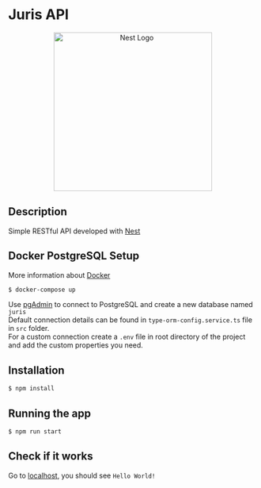 # Juris API

<p align="center">
  <a href="http://nestjs.com/" target="blank"><img src="https://nestjs.com/img/logo_text.svg" width="320" alt="Nest Logo" /></a>
</p>

## Description

Simple RESTful API developed with [Nest](https://github.com/nestjs/nest)

## Docker PostgreSQL Setup

More information about [Docker](https://www.docker.com/)

```bash
$ docker-compose up
```

Use [pgAdmin](https://www.pgadmin.org/) to connect to PostgreSQL and create a new database named `juris`\
Default connection details can be found in `type-orm-config.service.ts` file in `src` folder.\
For a custom connection create a `.env` file in root directory of the project and add the custom properties you need.

## Installation

```bash
$ npm install
```

## Running the app

```bash
$ npm run start
```

## Check if it works

Go to [localhost](http://localhost:3000/), you should see `Hello World!`
